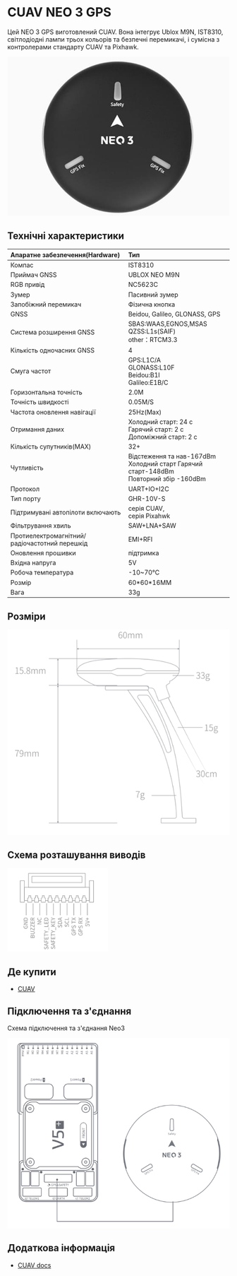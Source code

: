 # CUAV NEO 3 GPS

<Badge type="tip" text="PX4 v1.13" />

Цей NEO 3 GPS виготовлений CUAV.
Вона інтегрує Ublox M9N, IST8310, світлодіодні лампи трьох кольорів та безпечні перемикачі, і сумісна з контролерами стандарту CUAV та Pixhawk.

![Hero image of Neo3 GPS](../../assets/hardware/gps/cuav_gps_neo3/neo_3.jpg)

## Технічні характеристики

| Апаратне забезпечення(Hardware) | Тип                                                                                                                        |
| :------------------------------------------------- | :------------------------------------------------------------------------------------------------------------------------- |
| Компас                                             | IST8310                                                                                                                    |
| Приймач GNSS                                       | UBLOX NEO M9N                                                                                                              |
| RGB привід                                         | NC5623C                                                                                                                    |
| Зумер                                              | Пасивний зумер                                                                                                             |
| Запобіжний перемикач                               | Фізична кнопка                                                                                                             |
| GNSS                                               | Beidou, Galileo, GLONASS, GPS                                                                                              |
| Система розширення GNSS                            | SBAS:WAAS,EGNOS,MSAS<br>QZSS:L1s(SAIF)<br>other：RTCM3.3 |
| Кількість одночасних GNSS                          | 4                                                                                                                          |
| Смуга частот                                       | GPS:L1C/A<br>GLONASS:L10F<br>Beidou:B1I<br>Galileo:E1B/C   |
| Горизонтальна точність                             | 2.0M                                                                                                       |
| Точність швидкості                                 | 0.05M/S                                                                                                    |
| Частота оновлення навігації                        | 25Hz(Max)                                                                                               |
| Отримання даних                                    | Холодний старт: 24 с<br>Гарячий старт: 2 с<br>Допоміжний старт: 2 с        |
| Кількість супутників(MAX)       | 32+                                                                                                                        |
| Чутливість                                         | Відстеження та нав-167dBm<br>Холодний старт Гарячий старт-148dBm<br>Повторний збір -160dBm                                 |
| Протокол                                           | UART+IO+I2C                                                                                                                |
| Тип порту                                          | GHR-10V-S                                                                                                                  |
| Підтримувані автопілоти включають                  | серія CUAV,<br>серія Pixahwk                                                                                               |
| Фільтрування хвиль                                 | SAW+LNA+SAW                                                                                                                |
| Протиелектромагнітний/радіочастотний перешкід      | EMI+RFI                                                                                                                    |
| Оновлення прошивки                                 | підтримка                                                                                                                  |
| Вхідна напруга                                     | 5V                                                                                                                         |
| Робоча температура                                 | -10~70℃                                                                                                    |
| Розмір                                             | 60\*60\*16MM                                                                                                               |
| Вага                                               | 33g                                                                                                                        |

## Розміри

![Neo 3 Size](../../assets/hardware/gps/cuav_gps_neo3/neo_3_size.png)

## Схема розташування виводів

![Neo 3 Pinouts](../../assets/hardware/gps/cuav_gps_neo3/neo_3_pinouts.png)

## Де купити

- [CUAV](https://cuav.en.alibaba.com/product/1600217379204-820872629/CUAV_NEO_3_M9N_GPS_Module_for_Pixhawk_Compass_gps_tracker_navigation_gps.html?spm=a2700.shop_oth.74.1.636e28725EvVHb)

## Підключення та з'єднання

Схема підключення та з'єднання Neo3

![Neo3 wiring and connection diagram](../../assets/hardware/gps/cuav_gps_neo3/neo_3_connect.png)

## Додаткова інформація

- [CUAV docs](https://doc.cuav.net/gps/neo-series-gnss/zh-hans/neo-3.html)
